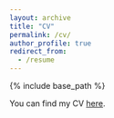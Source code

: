 ```yaml
---
layout: archive
title: "CV"
permalink: /cv/
author_profile: true
redirect_from:
  - /resume
---
```


{% include base_path %}

You can find my CV [here](https://drive.google.com/file/d/143m91Tp7gBc2YQWP8QLVrYbRxCOiuq9S/view?usp=sharing).
